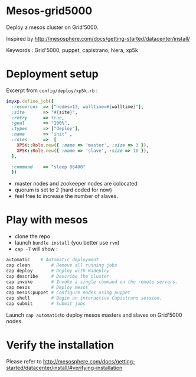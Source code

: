 Mesos-grid5000
==============

Deploy a mesos cluster on Grid'5000.

Inspired by http://mesosphere.com/docs/getting-started/datacenter/install/

Keywords : Grid'5000, puppet, capistrano, hiera, xp5k

# Deployment setup

Excerpt from ```config/deploy/xp5k.rb``` :

```ruby
$myxp.define_job({
  :resources  => ["nodes=13, walltime=#{walltime}"],
  :site       => "#{site}",
  :retry      => true,
  :goal       => "100%",
  :types      => ["deploy"],
  :name       => "init" ,
  :roles      =>  [
    XP5K::Role.new({ :name => 'master', :size => 3 }),
    XP5K::Role.new({ :name => 'slave', :size => 10 }),  
  ],

  :command    => "sleep 86400"
  })
```

* master nodes and zookeeper nodes are colocated
* quorum is set to 2 (hard coded for now)
* feel free to increase the number of slaves.


# Play with mesos

* clone the repo
* launch ```bundle install``` (you better use ```rvm```)
* ```cap -T``` will show :

```bash
automatic    # Automatic deployment
cap clean        # Remove all running jobs
cap deploy       # Deploy with Kadeploy
cap describe     # Describe the cluster
cap invoke       # Invoke a single command on the remote servers.
cap mesos        # Deploy mesos
cap mesos:puppet # Configure nodes using puppet
cap shell        # Begin an interactive Capistrano session.
cap submit       # Submit jobs
````


Launch ```cap automatic```to deploy mesos masters and slaves on Grid'5000 nodes.

# Verify the installation

Please refer to http://mesosphere.com/docs/getting-started/datacenter/install/#verifying-installation
